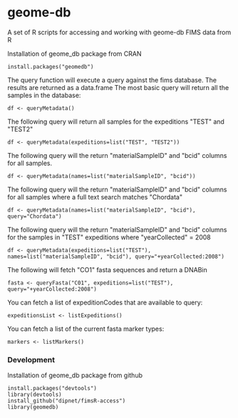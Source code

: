 # geome-db
A set of R scripts for accessing and working with geome-db FIMS data from R

Installation of geome_db package from CRAN
```
install.packages("geomedb")
```

The query function will execute a query against the fims database. The results are returned as a data.frame
The most basic query will return all the samples in the database:
```
df <- queryMetadata()
```

The following query will return all samples for the expeditions "TEST" and "TEST2"
```
df <- queryMetadata(expeditions=list("TEST", "TEST2"))
```

The following query will the return "materialSampleID" and "bcid" columns for all samples.
```
df <- queryMetadata(names=list("materialSampleID", "bcid"))
```

The following query will the return "materialSampleID" and "bcid" columns for all samples where a full text search matches "Chordata"
```
df <- queryMetadata(names=list("materialSampleID", "bcid"), query="Chordata")
```

The following query will the return "materialSampleID" and "bcid" columns for the samples in "TEST" expeditions where "yearCollected" = 2008
```
df <- queryMetadata(expeditions=list("TEST"), names=list("materialSampleID", "bcid"), query="+yearCollected:2008")
```

The following will fetch "CO1" fasta sequences and return a DNABin 
```
fasta <- queryFasta("C01", expeditions=list("TEST"), query="+yearCollected:2008")
```

You can fetch a list of expeditionCodes that are available to query:
```
expeditionsList <- listExpeditions()
```

You can fetch a list of the current fasta marker types:
```
markers <- listMarkers()
```

### Development
Installation of geome_db package from github
```
install.packages("devtools")
library(devtools)
install_github("dipnet/fimsR-access")
library(geomedb)
```



 

